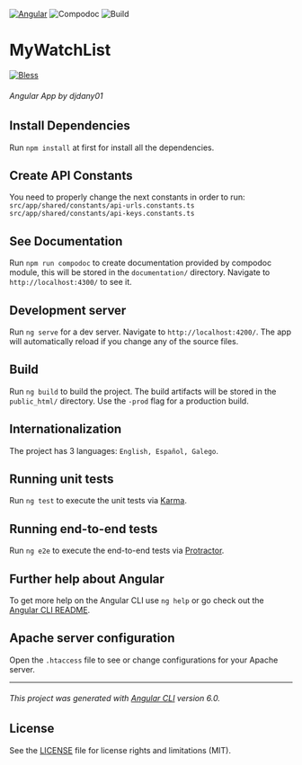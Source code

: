 [![Angular](https://img.shields.io/badge/angular-6.0.4-lightgrey.svg)](https://angular.io/)
![Compodoc](https://img.shields.io/badge/compodoc-100%25-brightgreen.svg)
![Build](https://img.shields.io/badge/build-passed-brightgreen.svg)
# MyWatchList
[![Bless](https://cdn.rawgit.com/LunaGao/BlessYourCodeTag/master/tags/alpaca.svg)](http://lunagao.github.io/BlessYourCodeTag/)

###### Angular App by djdany01

## Install Dependencies

Run `npm install` at first for install all the dependencies.

## Create API Constants

You need to properly change the next constants in order to run:
`src/app/shared/constants/api-urls.constants.ts`
`src/app/shared/constants/api-keys.constants.ts`

## See Documentation

Run `npm run compodoc` to create documentation provided by compodoc module, this will be stored in the `documentation/` directory.
Navigate to `http://localhost:4300/` to see it.

## Development server

Run `ng serve` for a dev server.
Navigate to `http://localhost:4200/`.
The app will automatically reload if you change any of the source files.

## Build

Run `ng build` to build the project. The build artifacts will be stored in the `public_html/` directory.
Use the `-prod` flag for a production build.

## Internationalization

The project has 3 languages: `English, Español, Galego`.

## Running unit tests

Run `ng test` to execute the unit tests via [Karma](https://karma-runner.github.io).

## Running end-to-end tests

Run `ng e2e` to execute the end-to-end tests via [Protractor](http://www.protractortest.org/).

## Further help about Angular

To get more help on the Angular CLI use `ng help` or go check out the [Angular CLI README](https://github.com/angular/angular-cli/blob/master/README.md).

## Apache server configuration

Open the `.htaccess` file to see or change configurations for your Apache server.

---

###### This project was generated with [Angular CLI](https://github.com/angular/angular-cli) version 6.0.

## License

See the [LICENSE](LICENSE.md) file for license rights and limitations (MIT).
